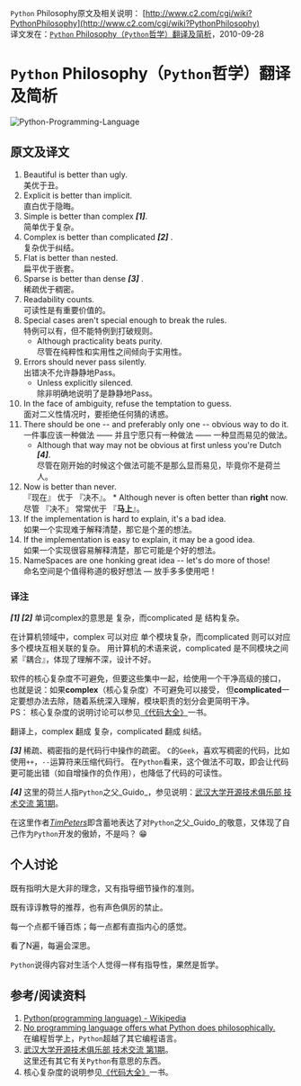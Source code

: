 `Python` Philosophy原文及相关说明： [http://www.c2.com/cgi/wiki?PythonPhilosophy](http://www.c2.com/cgi/wiki?PythonPhilosophy)    
译文发在：[`Python` Philosophy（`Python`哲学）翻译及简析](http://oldratlee.com/147/tech/python/python-philosophy.html)，2010-09-28

`Python` Philosophy（`Python`哲学）翻译及简析
============================================

![Python-Programming-Language](Python-Programming-Language.png)

原文及译文
----------------------

1. Beautiful is better than ugly.  
美优于丑。
2. Explicit is better than implicit.   
直白优于隐晦。
3. Simple is better than complex **_[1]_**.   
简单优于复杂。
4. Complex is better than complicated **_[2]_** .  
复杂优于纠结。
5. Flat is better than nested.     
扁平优于嵌套。
6. Sparse is better than dense **_[3]_** .  
稀疏优于稠密。
7. Readability counts.  
可读性是有重要价值的。
8. Special cases aren't special enough to break the rules.  
特例可以有，但不能特例到打破规则。
    * Although practicality beats purity.   
      尽管在纯粹性和实用性之间倾向于实用性。
9. Errors should never pass silently.  
出错决不允许静静地Pass。
    * Unless explicitly silenced.   
      除非明确地说明了是静静地Pass。
10. In the face of ambiguity, refuse the temptation to guess.  
面对二义性情况时，要拒绝任何猜的诱惑。
11. There should be one -- and preferably only one -- obvious way to do it.  
一件事应该一种做法 —— 并且宁愿只有一种做法 —— 一种显而易见的做法。
    * Although that way may not be obvious at first unless you're Dutch **_[4]_**.  
      尽管在刚开始的时候这个做法可能不是那么显而易见，毕竟你不是荷兰人。
12.  Now is better than never.  
『现在』 优于 『决不』。
    * Although never is often better than **right** now.    
      尽管 『决不』 常常优于 『**马上**』。
13. If the implementation is hard to explain, it's a bad idea.  
如果一个实现难于解释清楚，那它是个差的想法。
14. If the implementation is easy to explain, it may be a good idea.  
如果一个实现很容易解释清楚，那它可能是个好的想法。
15. NameSpaces are one honking great idea -- let's do more of those!  
命名空间是个值得称道的极好想法 — 放手多多使用吧！

### 译注

**_[1] [2]_** 单词complex的意思是 复杂，而complicated 是 结构复杂。

在计算机领域中，complex 可以对应 单个模块复杂，而complicated 则可以对应 多个模块互相关联的复杂。
用计算机的术语来说，complicated 是不同模块之间紧『耦合』，体现了理解不深，设计不好。

软件的核心复杂度不可避免，但要这些集中一起，给使用一个干净高级的接口，
也就是说：如果**complex**（核心复杂度）不可避免可以接受，
但**complicated**一定要想办法去除，随着系统深入理解，模块职责的划分会更简明干净。  
PS： 核心复杂度的说明讨论可以参见[《代码大全》](http://book.douban.com/subject/1477390/)一书。

翻译上，complex 翻成 复杂，complicated 翻成 纠结。

**_[3]_** 稀疏、稠密指的是代码行中操作的疏密。
`C`的`Geek`，喜欢写稠密的代码，比如使用`++`，`--`运算符来压缩代码行。
在`Python`看来，这个做法不可取，即会让代码更可能出错（如自增操作的负作用），也降低了代码的可读性。

**_[4]_** 这里的荷兰人指`Python`之父_Guido_，参见说明：[武汉大学开源技术俱乐部 技术交流 第1期](http://qianjigui.iteye.com/blog/266365)。

在这里作者[_TimPeters_](http://www.c2.com/cgi/wiki?TimPeters)即含蓄地表达了对`Python`之父_Guido_的敬意，又体现了自己作为`Python`开发的傲娇，不是吗？ :grin:

个人讨论
----------------------

既有指明大是大非的理念，又有指导细节操作的准则。

既有谆谆教导的推荐，也有声色俱厉的禁止。

每一个点都千锤百炼；每一点都有直指内心的感觉。

看了N遍，每遍会深思。

`Python`说得内容对生活个人觉得一样有指导性，果然是哲学。

参考/阅读资料
----------------------

1. [Python(programming language) - Wikipedia](http://en.wikipedia.org/wiki/Python_%28programming_language%29#Programming_philosophy)
1. [No programming language offers what Python does philosophically.](http://www.indicthreads.com/1062/no-programming-language-offers-what-python-does-philosophically/)  
在编程哲学上，`Python`超越了其它编程语言。
1. [武汉大学开源技术俱乐部 技术交流 第1期](http://qianjigui.iteye.com/blog/266365)。  
这里还有其它有关`Python`有意思的东西。
1. 核心复杂度的说明参见[《代码大全》](http://book.douban.com/subject/1477390/)一书。
